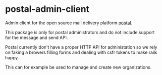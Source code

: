 
# postal-admin-client

Admin client for the open source mail delivery platform
[postal](https://github.com/atech/postal).

This package is only for postal administrators
and do not include support for the message and send API.

Postal currently don't have a proper HTTP API for administation
so we rely on faking a browers filling forms and dealing with
csfr tokens to make rails happy.

This can for example be used to manage and create new organizations.
